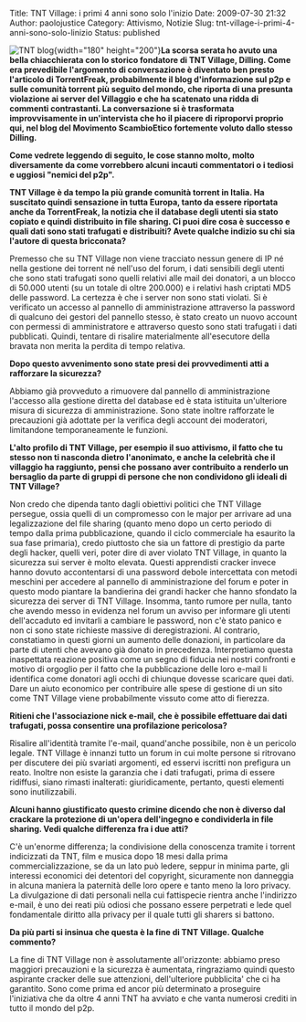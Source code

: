 Title: TNT Village: i primi 4 anni sono solo l'inizio
Date: 2009-07-30 21:32
Author: paolojustice
Category: Attivismo, Notizie
Slug: tnt-village-i-primi-4-anni-sono-solo-linizio
Status: published

![TNT blog](http://i65.photobucket.com/albums/h218/Dilling/hacker.gif){width="180" height="200"}**La scorsa serata ho avuto una bella chiacchierata con lo storico fondatore di TNT Village, Dilling. Come era prevedibile l'argomento di conversazione è diventato ben presto l'articolo di TorrentFreak, probabilmente il blog d'informazione sul p2p e sulle comunità torrent più seguito del mondo, che riporta di una presunta violazione ai server del Villaggio e che ha scatenato una ridda di commenti contrastanti. La conversazione si è trasformata improvvisamente in un'intervista che ho il piacere di riproporvi proprio qui, nel blog del Movimento ScambioEtico fortemente voluto dallo stesso Dilling.**

**<!--more-->**

**Come vedrete leggendo di seguito, le cose stanno molto, molto diversamente da come vorrebbero alcuni incauti commentatori o i tediosi e uggiosi "nemici del p2p".**

**TNT Village è da tempo la più grande comunità torrent in Italia. Ha suscitato quindi sensazione in tutta Europa, tanto da essere riportata anche da TorrentFreak, la notizia che il database degli utenti sia stato copiato e quindi distribuito in file sharing. Ci puoi dire cosa è successo e quali dati sono stati trafugati e distribuiti? Avete qualche indizio su chi sia l'autore di questa bricconata?**

Premesso che su TNT Village non viene tracciato nessun genere di IP né nella gestione dei torrent né nell'uso del forum, i dati sensibili degli utenti che sono stati trafugati sono quelli relativi alle mail dei donatori, a un blocco di 50.000 utenti (su un totale di oltre 200.000) e i relativi hash criptati MD5 delle password. La certezza è che i server non sono stati violati. Si è verificato un accesso al pannello di amministrazione attraverso la password di qualcuno dei gestori del pannello stesso, è stato creato un nuovo account con permessi di amministratore e attraverso questo sono stati trafugati i dati pubblicati. Quindi, tentare di risalire materialmente all'esecutore della bravata non merita la perdita di tempo relativa.

**Dopo questo avvenimento sono state presi dei provvedimenti atti a rafforzare la sicurezza?**

Abbiamo già provveduto a rimuovere dal pannello di amministrazione l'accesso alla gestione diretta del database ed è stata istituita un'ulteriore misura di sicurezza di amministrazione. Sono state inoltre rafforzate le precauzioni già adottate per la verifica degli account dei moderatori, limitandone temporaneamente le funzioni.

**L'alto profilo di TNT Village, per esempio il suo attivismo, il fatto che tu stesso non ti nasconda dietro l'anonimato, e anche la celebrità che il villaggio ha raggiunto, pensi che possano aver contribuito a renderlo un bersaglio da parte di gruppi di persone che non condividono gli ideali di TNT Village?**

Non credo che dipenda tanto dagli obiettivi politici che TNT Village persegue, ossia quelli di un compromesso con le major per arrivare ad una legalizzazione del file sharing (quanto meno dopo un certo periodo di tempo dalla prima pubblicazione, quando il ciclo commerciale ha esaurito la sua fase primaria), credo piuttosto che sia un fattore di prestigio da parte degli hacker, quelli veri, poter dire di aver violato TNT Village, in quanto la sicurezza sui server è molto elevata. Questi apprendisti cracker invece hanno dovuto accontentarsi di una password debole intercettata con metodi meschini per accedere al pannello di amministrazione del forum e poter in questo modo piantare la bandierina dei grandi hacker che hanno sfondato la sicurezza dei server di TNT Village. Insomma, tanto rumore per nulla, tanto che avendo messo in evidenza nel forum un avviso per informare gli utenti dell'accaduto ed invitarli a cambiare le password, non c'è stato panico e non ci sono state richieste massive di deregistrazioni. Al contrario, constatiamo in questi giorni un aumento delle donazioni, in particolare da parte di utenti che avevano già donato in precedenza. Interpretiamo questa inaspettata reazione positiva come un segno di fiducia nei nostri confronti e motivo di orgoglio per il fatto che la pubblicazione delle loro e-mail li identifica come donatori agli occhi di chiunque dovesse scaricare quei dati. Dare un aiuto economico per contribuire alle spese di gestione di un sito come TNT Village viene probabilmente vissuto come atto di fierezza.

**Ritieni che l'associazione nick e-mail, che è possibile effettuare dai dati trafugati, possa consentire una profilazione pericolosa?**

Risalire all'identità tramite l'e-mail, quand'anche possibile, non è un pericolo legale. TNT Village è innanzi tutto un forum in cui molte persone si ritrovano per discutere dei più svariati argomenti, ed esservi iscritti non prefigura un reato. Inoltre non esiste la garanzia che i dati trafugati, prima di essere ridiffusi, siano rimasti inalterati: giuridicamente, pertanto, questi elementi sono inutilizzabili.

**Alcuni hanno giustificato questo crimine dicendo che non è diverso dal crackare la protezione di un'opera dell'ingegno e condividerla in file sharing. Vedi qualche differenza fra i due atti?**

C'è un'enorme differenza; la condivisione della conoscenza tramite i torrent indicizzati da TNT, film e musica dopo 18 mesi dalla prima commercializzazione, se da un lato può ledere, seppur in minima parte, gli interessi economici dei detentori del copyright, sicuramente non danneggia in alcuna maniera la paternità delle loro opere e tanto meno la loro privacy. La divulgazione di dati personali nella cui fattispecie rientra anche l'indirizzo e-mail, è uno dei reati più odiosi che possano essere perpetrati e lede quel fondamentale diritto alla privacy per il quale tutti gli sharers si battono.

**Da più parti si insinua che questa è la fine di TNT Village. Qualche commento?**

La fine di TNT Village non è assolutamente all'orizzonte: abbiamo preso maggiori precauzioni e la sicurezza è aumentata, ringraziamo quindi questo aspirante cracker delle sue attenzioni, dell'ulteriore pubblicita' che ci ha garantito. Sono come prima ed ancor più determinato a proseguire l'iniziativa che da oltre 4 anni TNT ha avviato e che vanta numerosi crediti in tutto il mondo del p2p.
